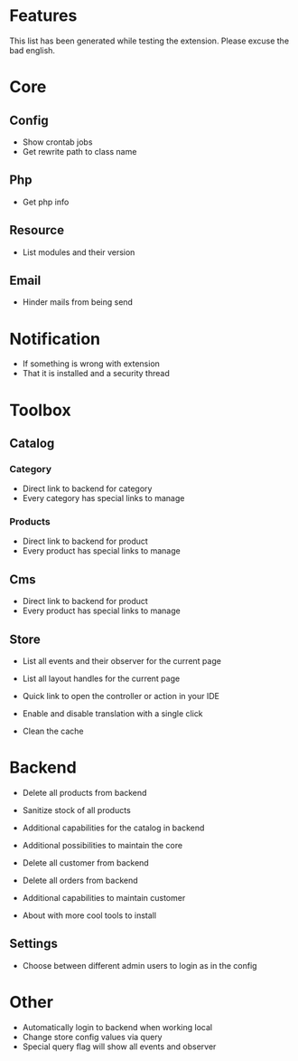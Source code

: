 # Features

This list has been generated while testing the extension.
Please excuse the bad english.


# Core


## Config
- Show crontab jobs
- Get rewrite path to class name

## Php
- Get php info

## Resource

- List modules and their version

## Email

- Hinder mails from being send

# Notification
- If something is wrong with extension
- That it is installed and a security thread


# Toolbox


## Catalog


### Category
  - Direct link to backend for category
  - Every category has special links to manage



### Products
  - Direct link to backend for product
  - Every product has special links to manage

## Cms
- Direct link to backend for product
- Every product has special links to manage

## Store
- List all events and their observer for the current page
- List all layout handles for the current page

- Quick link to open the controller or action in your IDE
- Enable and disable translation with a single click
- Clean the cache


# Backend

- Delete all products from backend
- Sanitize stock of all products

- Additional capabilities for the catalog in backend
- Additional possibilities to maintain the core
- Delete all customer from backend
- Delete all orders from backend
- Additional capabilities to maintain customer
- About with more cool tools to install

## Settings

- Choose between different admin users to login as in the config

# Other
- Automatically login to backend when working local
- Change store config values via query
- Special query flag will show all events and observer
